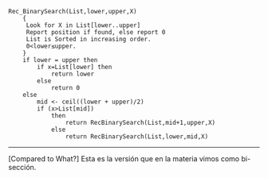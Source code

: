 ```
Rec_BinarySearch(List,lower,upper,X)
	{
	 Look for X in List[lower..upper]
	 Report position if found, else report 0
	 List is Sorted in increasing order.
	 0<lower≤upper. 
	}
	if lower = upper then
		if x=List[lower] then
			return lower
		else
			return 0
	else
		mid <- ceil((lower + upper)/2)
		if (x>List[mid])
			then 
				return RecBinarySearch(List,mid+1,upper,X)
			else
				return RecBinarySearch(List,lower,mid,X)
```
***
[Compared to What?]
Esta es la versión que en la materia vimos como bi-sección.